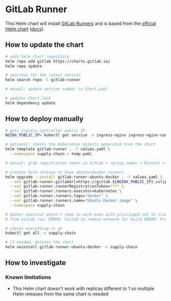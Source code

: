 # GitLab Runner

This Helm chart will install [GitLab Runners](https://docs.gitlab.com/runner/) and is based from the [official Helm chart](https://gitlab.com/gitlab-org/charts/gitlab-runner) ([docs](https://docs.gitlab.com/runner/install/kubernetes.html)).

## How to update the chart

```bash
# adds helm chart repository
helm repo add gitlab https://charts.gitlab.io/
helm repo update

# searches for the latest version
helm search repo -l gitlab-runner

# manual: update version number in Chart.yaml

# updates Chart.lock
helm dependency update
```

## How to deploy manually

```bash
# gets ingress controller public IP
NGINX_PUBLIC_IP=`kubectl get service -n ingress-nginx ingress-nginx-controller --output jsonpath='{.status.loadBalancer.ingress[0].ip}'`

# optional: checks the Kubernetes objects generated from the chart
helm template gitlab-runner . -f values.yaml \
  --namespace supply-chain > temp.yaml

# manual: grab registration token in GitLab > <group_name> > Runners > Register a group runner

# creates helm release to have ubuntu/docker runners
helm upgrade --install gitlab-runner-ubuntu-docker . -f values.yaml \
  --set gitlab-runner.gitlabUrl=https://gitlab.${NGINX_PUBLIC_IP}.sslip.io/ \
  --set gitlab-runner.runnerRegistrationToken=**** \
  --set gitlab-runner.runners.executor=kubernetes \
  --set gitlab-runner.runners.tags="docker" \
  --set gitlab-runner.runners.name="Ubuntu Docker image" \
  --namespace supply-chain

# docker executor doesn't seem to work even with privileged set to true (can be checked by looking at the /configmaps/config.template.toml file)
# from GitLab run: ERROR: Failed to remove network for build ERROR: Preparation failed: Cannot connect to the Docker daemon at unix:///var/run/docker.sock. Is the docker daemon running? (docker.go:739:0s)

# checks everything is ok
kubectl get all -n supply-chain

# if needed, deletes the chart
helm uninstall gitlab-runner-ubuntu-docker -n supply-chain
```

## How to investigate

### Known limitations

* This Helm chart doesn't work with replicas different to 1 so multiple Helm releases from the same chart is needed
